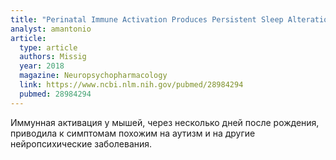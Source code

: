 ```yaml
---
title: "Perinatal Immune Activation Produces Persistent Sleep Alterations and Epileptiform Activity in Male Mice"
analyst: amantonio
article:
  type: article
  authors: Missig
  year: 2018
  magazine: Neuropsychopharmacology
  link: https://www.ncbi.nlm.nih.gov/pubmed/28984294
  pubmed: 28984294
---
```


Иммунная активация у мышей, через несколько дней после рождения, приводила к симптомам похожим на аутизм и на другие нейропсихические заболевания.
